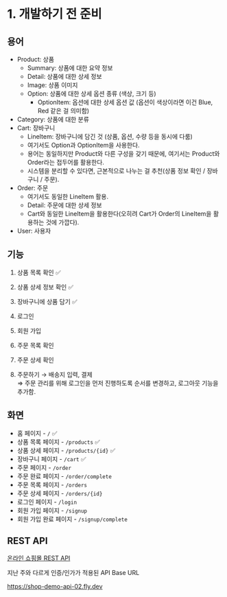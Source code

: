 # 1. 개발하기 전 준비

## 용어

- Product: 상품
  - Summary: 상품에 대한 요약 정보
  - Detail: 상품에 대한 상세 정보
  - Image: 상품 이미지
  - Option: 상품에 대한 상세 옵션 종류 (색상, 크기 등)
    - OptionItem: 옵션에 대한 상세 옵션 값 (옵션이 색상이라면 이건 Blue, Red 같은 걸 의미함)
- Category: 상품에 대한 분류
- Cart: 장바구니
  - LineItem: 장바구니에 담긴 것 (상품, 옵션, 수량 등을 동시에 다룸)
  - 여기서도 Option과 OptionItem을 사용한다.
  - 용어는 동일하지만 Product와 다른 구성을 갖기 때문에, 여기서는 Product와 Order라는 접두어를 활용한다.
  - 시스템을 분리할 수 있다면, 근본적으로 나누는 걸 추천(상품 정보 확인 / 장바구니 / 주문).
- Order: 주문
  - 여기서도 동일한 LineItem 활용.
  - Detail: 주문에 대한 상세 정보
  - Cart와 동일한 LineItem을 활용한다(오히려 Cart가 Order의 LineItem을 활용하는 것에 가깝다).
- User: 사용자

## 기능

1. 상품 목록 확인 ✅

2. 상품 상세 정보 확인 ✅

3. 장바구니에 상품 담기 ✅

4. 로그인

5. 회원 가입

6. 주문 목록 확인

7. 주문 상세 확인

8. 주문하기 → 배송지 입력, 결제\
⇒ 주문 관리를 위해 로그인을 먼저 진행하도록 순서를 변경하고, 로그아웃 기능을 추가함.

## 화면

- 홈 페이지 - `/` ✅
- 상품 목록 페이지 - `/products` ✅
- 상품 상세 페이지 - `/products/{id}` ✅
- 장바구니 페이지 - `/cart` ✅
- 주문 페이지 - `/order`
- 주문 완료 페이지 - `/order/complete`
- 주문 목록 페이지 - `/orders`
- 주문 상세 페이지 - `/orders/{id}`
- 로그인 페이지 - `/login`
- 회원 가입 페이지 - `/signup`
- 회원 가입 완료 페이지 - `/signup/complete`

## REST API

[온라인 쇼핑몰 REST API](https://docs.google.com/document/d/1bGYl3IDoX53cNBbZHNlsRhPLZQ3Qiu-Jm3gpqyu_xI0/view)

지난 주와 다르게 인증/인가가 적용된 API Base URL

https://shop-demo-api-02.fly.dev
